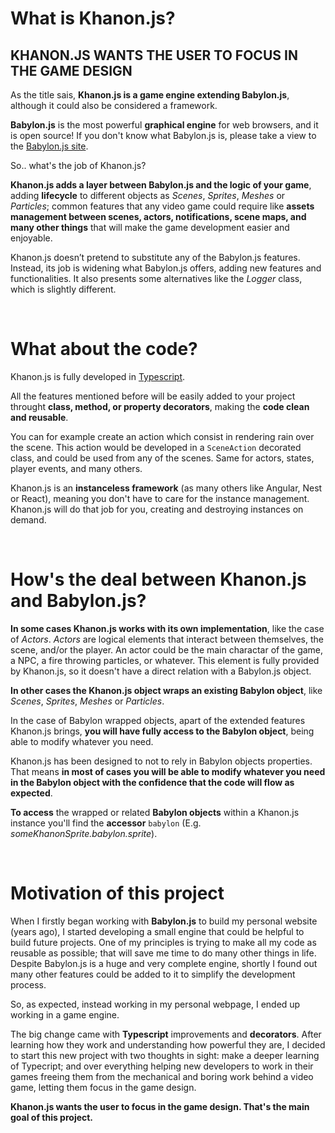 # What is Khanon.js?

## KHANON.JS WANTS THE USER TO FOCUS IN THE GAME DESIGN

As the title sais, **Khanon.js is a game engine extending Babylon.js**, although it could also be considered a framework.

**Babylon.js** is the most powerful **graphical engine** for web browsers, and it is open source! If you don't know what Babylon.js is, please take a view to the [Babylon.js site](https://babylonjs.com/).

So.. what's the job of Khanon.js?

**Khanon.js adds a layer between Babylon.js and the logic of your game**, adding **lifecycle** to different objects as *Scenes*, *Sprites*, *Meshes* or *Particles*; common features that any video game could require like **assets management between scenes, actors, notifications, scene maps, and many other things** that will make the game development easier and enjoyable.

Khanon.js doesn’t pretend to substitute any of the Babylon.js features. Instead, its job is widening what Babylon.js offers, adding new features and functionalities. It also presents some alternatives like the *Logger* class, which is slightly different.

&nbsp;
# What about the code?

Khanon.js is fully developed in [Typescript](https://www.typescriptlang.org/).

All the features mentioned before will be easily added to your project throught **class, method, or property decorators**, making the **code clean and reusable**.

You can for example create an action which consist in rendering rain over the scene. This action would be developed in a `SceneAction` decorated class, and could be used from any of the scenes. Same for actors, states, player events, and many others.

Khanon.js is an **instanceless framework** (as many others like Angular, Nest or React), meaning you don't have to care for the instance management. Khanon.js will do that job for you, creating and destroying instances on demand.

&nbsp;
# How's the deal between Khanon.js and Babylon.js?

**In some cases Khanon.js works with its own implementation**, like the case of *Actors*. *Actors* are logical elements that interact between themselves, the scene, and/or the player. An actor could be the main charactar of the game, a NPC, a fire throwing particles, or whatever. This element is fully provided by Khanon.js, so it doesn't have a direct relation with a Babylon.js object.

**In other cases the Khanon.js object wraps an existing Babylon object**, like *Scenes*, *Sprites*, *Meshes* or *Particles*.

In the case of Babylon wrapped objects, apart of the extended features Khanon.js brings, **you will have fully access to the Babylon object**, being able to modify whatever you need.

Khanon.js has been designed to not to rely in Babylon objects properties. That means **in most of cases you will be able to modify whatever you need in the Babylon object with the confidence that the code will flow as expected**.

**To access** the wrapped or related **Babylon objects** within a Khanon.js instance you'll find the **accessor** `babylon` (E.g. *someKhanonSprite.babylon.sprite*).

&nbsp;
# Motivation of this project

When I firstly began working with **Babylon.js** to build my personal website (years ago), I started developing a small engine that could be helpful to build future projects. One of my principles is trying to make all my code as reusable as possible; that will save me time to do many other things in life. Despite Babylon.js is a huge and very complete engine, shortly I found out many other features could be added to it to simplify the development process.

So, as expected, instead working in my personal webpage, I ended up working in a game engine.

The big change came with **Typescript** improvements and **decorators**. After learning how they work and understanding how powerful they are, I decided to start this new project with two thoughts in sight: make a deeper learning of Typecript; and over everything helping new developers to work in their games freeing them from the mechanical and boring work behind a video game, letting them focus in the game design.

**Khanon.js wants the user to focus in the game design. That's the main goal of this project.**